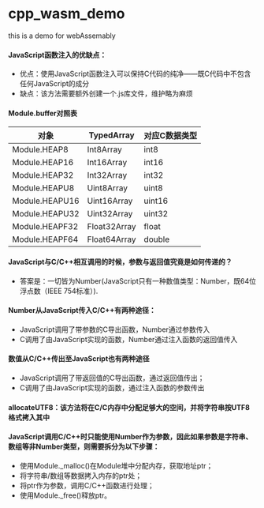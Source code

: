 # cpp_wasm_demo

this is a demo for webAssemably

#### JavaScript函数注入的优缺点：

* 优点：使用JavaScript函数注入可以保持C代码的纯净——既C代码中不包含任何JavaScript的成分
* 缺点：该方法需要额外创建一个.js库文件，维护略为麻烦

#### Module.buffer对照表

|  对象   | TypedArray  |  对应C数据类型   |
|  ----  | ----  |  ----  |
|Module.HEAP8    |Int8Array    |int8|
|Module.HEAP16    |Int16Array    |int16|
|Module.HEAP32    |Int32Array    |int32|
|Module.HEAPU8    |Uint8Array    |uint8|
|Module.HEAPU16    |Uint16Array    |uint16|
|Module.HEAPU32    |Uint32Array    |uint32|
|Module.HEAPF32    |Float32Array    |float|
|Module.HEAPF64    |Float64Array    |double|

#### JavaScript与C/C++相互调用的时候，参数与返回值究竟是如何传递的？

* 答案是：一切皆为Number(JavaScript只有一种数值类型：Number，既64位浮点数（IEEE 754标准）).

#### Number从JavaScript传入C/C++有两种途径：
* JavaScript调用了带参数的C导出函数，Number通过参数传入
* C调用了由JavaScript实现的函数，Number通过注入函数的返回值传入

#### 数值从C/C++传出至JavaScript也有两种途径
* JavaScript调用了带返回值的C导出函数，通过返回值传出； 
* C调用了由JavaScript实现的函数，通过注入函数的参数传出

#### allocateUTF8：该方法将在C/C内存中分配足够大的空间，并将字符串按UTF8格式拷入其中


#### JavaScript调用C/C++时只能使用Number作为参数，因此如果参数是字符串、数组等非Number类型，则需要拆分为以下步骤：
* 使用Module._malloc()在Module堆中分配内存，获取地址ptr；
* 将字符串/数组等数据拷入内存的ptr处；
* 将ptr作为参数，调用C/C++函数进行处理；
* 使用Module._free()释放ptr。